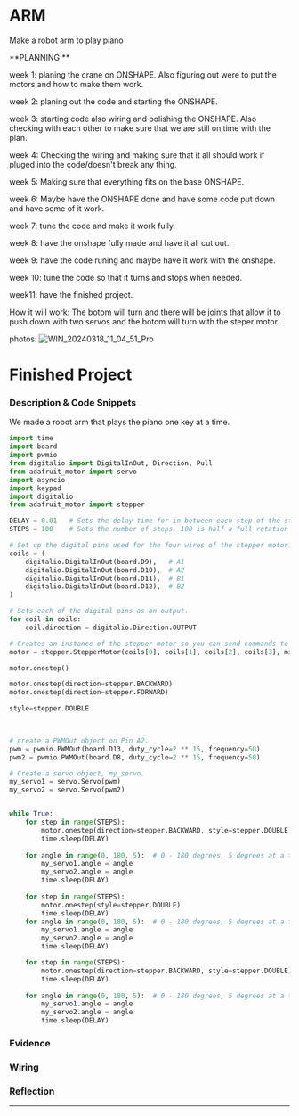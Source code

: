 # ARM
Make a robot arm to play piano 

**PLANNING **

week 1:
planing the crane on ONSHAPE. Also figuring out were to put the motors and how to make them work.

week 2:
planing out the code and starting the ONSHAPE.

week 3:
starting code also wiring and polishing the ONSHAPE. Also checking with each other to make sure that we are still on time with the plan.

week 4:
Checking the wiring and making sure that it all should work if pluged into the code/doesn't break any thing.

week 5:
Making sure that everything fits on the base ONSHAPE.

week 6: 
Maybe have the ONSHAPE done and have some code put down and have some of it work.

week 7:
tune the code and make it work fully.

week 8:
have the onshape fully made and have it all cut out.

week 9:
have the code runing and maybe have it work with the onshape.

week 10:
tune the code so that it turns and stops when needed.

week11:
have the finished project.

How it will work:
The botom will turn and there will be joints that allow it to push down with two servos and the botom will turn with the steper motor.

photos:
![WIN_20240318_11_04_51_Pro](https://github.com/hotting45/ARM/assets/143732462/97e5c8e0-3081-4325-adf7-aef03e809bd5)




# Finished Project

### Description & Code Snippets 
We made a robot arm that plays the piano one key at a time.

```python
import time
import board
import pwmio
from digitalio import DigitalInOut, Direction, Pull
from adafruit_motor import servo
import asyncio
import keypad
import digitalio
from adafruit_motor import stepper

DELAY = 0.01   # Sets the delay time for in-between each step of the stepper motor.
STEPS = 100    # Sets the number of steps. 100 is half a full rotation for the motor we're using. 

# Set up the digital pins used for the four wires of the stepper motor. 
coils = (
    digitalio.DigitalInOut(board.D9),   # A1
    digitalio.DigitalInOut(board.D10),  # A2
    digitalio.DigitalInOut(board.D11),  # B1
    digitalio.DigitalInOut(board.D12),  # B2
)

# Sets each of the digital pins as an output.
for coil in coils:
    coil.direction = digitalio.Direction.OUTPUT

# Creates an instance of the stepper motor so you can send commands to it (using the Adafruit Motor library). 
motor = stepper.StepperMotor(coils[0], coils[1], coils[2], coils[3], microsteps=None)

motor.onestep()

motor.onestep(direction=stepper.BACKWARD)
motor.onestep(direction=stepper.FORWARD)

style=stepper.DOUBLE
       


# create a PWMOut object on Pin A2.
pwm = pwmio.PWMOut(board.D13, duty_cycle=2 ** 15, frequency=50)
pwm2 = pwmio.PWMOut(board.D8, duty_cycle=2 ** 15, frequency=50)

# Create a servo object, my_servo.
my_servo1 = servo.Servo(pwm)
my_servo2 = servo.Servo(pwm2)


while True:
    for step in range(STEPS):
        motor.onestep(direction=stepper.BACKWARD, style=stepper.DOUBLE)
        time.sleep(DELAY)
    
    for angle in range(0, 180, 5):  # 0 - 180 degrees, 5 degrees at a time.
        my_servo1.angle = angle
        my_servo2.angle = angle
        time.sleep(DELAY)
   
    for step in range(STEPS):
        motor.onestep(style=stepper.DOUBLE)
        time.sleep(DELAY)
    for angle in range(0, 180, 5):  # 0 - 180 degrees, 5 degrees at a time.
        my_servo1.angle = angle
        my_servo2.angle = angle
        time.sleep(DELAY)

    for step in range(STEPS):
        motor.onestep(direction=stepper.BACKWARD, style=stepper.DOUBLE)
        time.sleep(DELAY)
            
    for angle in range(0, 180, 5):  # 0 - 180 degrees, 5 degrees at a time.
        my_servo1.angle = angle
        my_servo2.angle = angle
        time.sleep(DELAY)
```

### Evidence

### Wiring

### Reflection


















***

